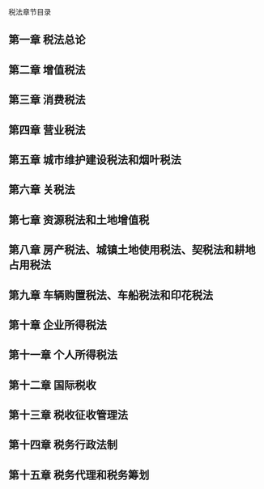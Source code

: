 税法章节目录

## 第一章 税法总论


## 第二章 增值税法

## 第三章  消费税法

## 第四章  营业税法

## 第五章 城市维护建设税法和烟叶税法

## 第六章 关税法

## 第七章 资源税法和土地增值税

## 第八章 房产税法、城镇土地使用税法、契税法和耕地占用税法

## 第九章 车辆购置税法、车船税法和印花税法

## 第十章 企业所得税法

## 第十一章 个人所得税法

## 第十二章 国际税收

## 第十三章 税收征收管理法

## 第十四章 税务行政法制

## 第十五章 税务代理和税务筹划

